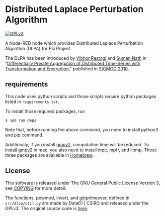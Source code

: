 # Distributed Laplace Perturbation Algorithm
[![GPLv3](https://img.shields.io/badge/license-GPLv3-blue.svg)](https://www.gnu.org/copyleft/gpl.html)

A Node-RED node which provides Distributed Laplace Perturbation Algorithm (DLPA)
for Psi Project.

The DLPA has been introduced by
[Vibhor Rastogi](https://www.linkedin.com/in/vibhor-rastogi-6b680152)
and [Suman Nath](https://www.microsoft.com/en-us/research/people/sumann/)
in "[Differentially Private Aggregation of Distributed Time-Series with
Transformation and Encryption](http://dl.acm.org/citation.cfm?id=1807247),"
published in [SIGMOD 2010](http://www.sigmod2010.org/index.shtml).

## requirements
This node uses python scripts and those scripts require python packages listed
in `requirements.txt`.

To install those required packages, run

```
$ npm run deps
```

Note that, before running the above command, you need to install python3
and pip command.

Additionaly, if you install [gmpy2](https://pypi.python.org/pypi/gmpy2),
computation time will be reduced.
To install gmpy2 in mac, you also need to install mpc, mpfr, and libmp.
Those three packages are available in [Homebrew](https://brew.sh/).

## License
This software is released under The GNU General Public License Version 3,
see [COPYING](COPYING) for more detail.

The functions, powmod, invert, and getprimeover, defined in `src/dlpa/util.py`
are made by Data61 | CSIRO and released under the GPLv3.
The original source code is
[here](https://github.com/n1analytics/python-paillier/blob/master/phe/util.py).
